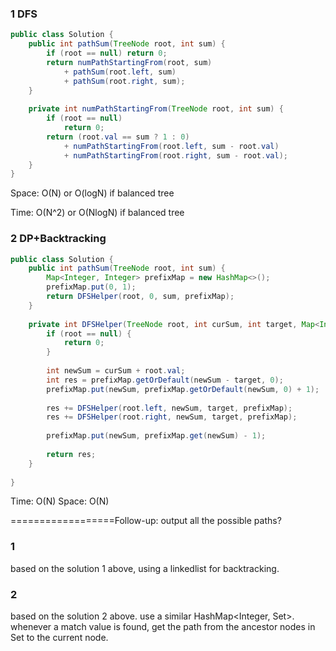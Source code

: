 ### 1 DFS

```java
public class Solution {
    public int pathSum(TreeNode root, int sum) {
        if (root == null) return 0;
        return numPathStartingFrom(root, sum) 
            + pathSum(root.left, sum)
            + pathSum(root.right, sum);
    }
    
    private int numPathStartingFrom(TreeNode root, int sum) {
        if (root == null)
            return 0;
        return (root.val == sum ? 1 : 0) 
            + numPathStartingFrom(root.left, sum - root.val)
            + numPathStartingFrom(root.right, sum - root.val);
    }
}
```

Space: O(N) or O(logN) if balanced tree

Time: O(N^2) or O(NlogN) if balanced tree

### 2 DP+Backtracking

```java
public class Solution {
    public int pathSum(TreeNode root, int sum) {
        Map<Integer, Integer> prefixMap = new HashMap<>();
        prefixMap.put(0, 1);
        return DFSHelper(root, 0, sum, prefixMap);
    }
    
    private int DFSHelper(TreeNode root, int curSum, int target, Map<Integer, Integer> prefixMap) {
        if (root == null) {
            return 0;
        }
        
        int newSum = curSum + root.val;
        int res = prefixMap.getOrDefault(newSum - target, 0);
        prefixMap.put(newSum, prefixMap.getOrDefault(newSum, 0) + 1);
        
        res += DFSHelper(root.left, newSum, target, prefixMap);
        res += DFSHelper(root.right, newSum, target, prefixMap);
        
        prefixMap.put(newSum, prefixMap.get(newSum) - 1);
        
        return res;
    }
    
}
```

Time: O(N)
Space: O(N)

==================Follow-up: output all the possible paths?
### 1

based on the solution 1 above, using a linkedlist for backtracking.

### 2 

based on the solution 2 above. use a similar HashMap<Integer, Set<TreeNode>>. whenever a match value is found, get the path from the ancestor nodes in Set<TreeNode> to the current node. 

